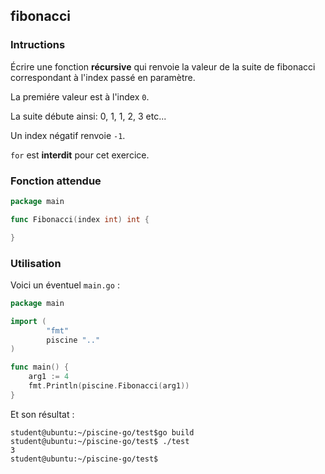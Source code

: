 ## fibonacci

### Intructions

Écrire une fonction **récursive** qui renvoie la valeur de la suite de fibonacci correspondant à l'index passé en paramètre.

La premiére valeur est à l'index `0`.

La suite débute ainsi: 0, 1, 1, 2, 3 etc...

Un index négatif renvoie `-1`.

`for` est **interdit** pour cet exercice.

### Fonction attendue

```go
package main

func Fibonacci(index int) int {

}
```

### Utilisation

Voici un éventuel `main.go` :

```go
package main

import (
        "fmt"
        piscine ".."
)

func main() {
	arg1 := 4
	fmt.Println(piscine.Fibonacci(arg1))
}
```

Et son résultat :

```console
student@ubuntu:~/piscine-go/test$go build
student@ubuntu:~/piscine-go/test$ ./test
3
student@ubuntu:~/piscine-go/test$

```
